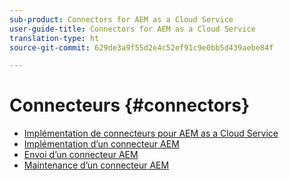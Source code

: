 ```yaml
---
sub-product: Connectors for AEM as a Cloud Service
user-guide-title: Connectors for AEM as a Cloud Service
translation-type: ht
source-git-commit: 629de3a9f55d2e4c52ef91c9e0bb5d439aebe84f

---
```



# Connecteurs {#connectors}

+ [Implémentation de connecteurs pour AEM as a Cloud Service](/help/connectors/home.md)
+ [Implémentation d’un connecteur AEM](implement.md)
+ [Envoi d’un connecteur AEM](submit.md)
+ [Maintenance d’un connecteur AEM](maintain.md)
